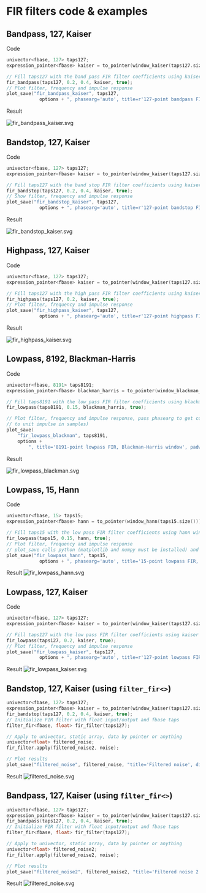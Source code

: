 # FIR filters code & examples

## Bandpass, 127, Kaiser 

Code
```c++ linenums="1"
univector<fbase, 127> taps127;
expression_pointer<fbase> kaiser = to_pointer(window_kaiser(taps127.size(), 3.0));

// Fill taps127 with the band pass FIR filter coefficients using kaiser window and cutoff=0.2 and 0.4
fir_bandpass(taps127, 0.2, 0.4, kaiser, true);
// Plot filter, frequency and impulse response
plot_save("fir_bandpass_kaiser", taps127,
            options + ", phasearg='auto', title=r'127-point bandpass FIR, Kaiser window ($\\alpha=3.0$)'");
```
Result

![fir_bandpass_kaiser.svg](img/fir_bandpass_kaiser.svg)

## Bandstop, 127, Kaiser

Code
```c++ linenums="1"
univector<fbase, 127> taps127;
expression_pointer<fbase> kaiser = to_pointer(window_kaiser(taps127.size(), 3.0));

// Fill taps127 with the band stop FIR filter coefficients using kaiser window and cutoff=0.2 and 0.4
fir_bandstop(taps127, 0.2, 0.4, kaiser, true);
// Show filter, frequency and impulse response
plot_save("fir_bandstop_kaiser", taps127,
            options + ", phasearg='auto', title=r'127-point bandstop FIR, Kaiser window ($\\alpha=3.0$)'");
```
Result

![fir_bandstop_kaiser.svg](img/fir_bandstop_kaiser.svg)

## Highpass, 127, Kaiser

Code
```c++ linenums="1"
univector<fbase, 127> taps127;
expression_pointer<fbase> kaiser = to_pointer(window_kaiser(taps127.size(), 3.0));

// Fill taps127 with the high pass FIR filter coefficients using kaiser window and cutoff=0.2
fir_highpass(taps127, 0.2, kaiser, true);
// Plot filter, frequency and impulse response
plot_save("fir_highpass_kaiser", taps127,
            options + ", phasearg='auto', title=r'127-point highpass FIR, Kaiser window ($\\alpha=3.0$)'");
```
Result

![fir_highpass_kaiser.svg](img/fir_highpass_kaiser.svg)

## Lowpass, 8192, Blackman-Harris

Code
```c++ linenums="1"
univector<fbase, 8191> taps8191;
expression_pointer<fbase> blackman_harris = to_pointer(window_blackman_harris(taps8191.size()));

// Fill taps8191 with the low pass FIR filter coefficients using blackman harris window and cutoff=0.15
fir_lowpass(taps8191, 0.15, blackman_harris, true);

// Plot filter, frequency and impulse response, pass phasearg to get correct phase shift (phasearg=offset
// to unit impulse in samples)
plot_save(
    "fir_lowpass_blackman", taps8191,
    options +
        ", title='8191-point lowpass FIR, Blackman-Harris window', padwidth=16384");
```
Result

![fir_lowpass_blackman.svg](img/fir_lowpass_blackman.svg)

## Lowpass, 15, Hann

Code
```c++ linenums="1"
univector<fbase, 15> taps15;
expression_pointer<fbase> hann = to_pointer(window_hann(taps15.size()));

// Fill taps15 with the low pass FIR filter coefficients using hann window and cutoff=0.15
fir_lowpass(taps15, 0.15, hann, true);
// Plot filter, frequency and impulse response
// plot_save calls python (matplotlib and numpy must be installed) and saves SVG file
plot_save("fir_lowpass_hann", taps15,
            options + ", phasearg='auto', title='15-point lowpass FIR, Hann window'");
```
Result
![fir_lowpass_hann.svg](img/fir_lowpass_hann.svg)

## Lowpass, 127, Kaiser

Code

```c++ linenums="1"
univector<fbase, 127> taps127;
expression_pointer<fbase> kaiser = to_pointer(window_kaiser(taps127.size(), 3.0));

// Fill taps127 with the low pass FIR filter coefficients using kaiser window and cutoff=0.2
fir_lowpass(taps127, 0.2, kaiser, true);
// Plot filter, frequency and impulse response
plot_save("fir_lowpass_kaiser", taps127,
            options + ", phasearg='auto', title=r'127-point lowpass FIR, Kaiser window ($\\alpha=3.0$)'");
```
Result
![fir_lowpass_kaiser.svg](img/fir_lowpass_kaiser.svg)

## Bandstop, 127, Kaiser (using `filter_fir<>`)

```c++ linenums="1"
univector<fbase, 127> taps127;
expression_pointer<fbase> kaiser = to_pointer(window_kaiser(taps127.size(), 3.0));
fir_bandstop(taps127, 0.2, 0.4, kaiser, true);
// Initialize FIR filter with float input/output and fbase taps
filter_fir<fbase, float> fir_filter(taps127);

// Apply to univector, static array, data by pointer or anything
univector<float> filtered_noise;
fir_filter.apply(filtered_noise2, noise);

// Plot results
plot_save("filtered_noise", filtered_noise, "title='Filtered noise', div_by_N=True");
```

Result
![filtered_noise.svg](img/filtered_noise.svg)

## Bandpass, 127, Kaiser (using `filter_fir<>`)

```c++ linenums="1"
univector<fbase, 127> taps127;
expression_pointer<fbase> kaiser = to_pointer(window_kaiser(taps127.size(), 3.0));
fir_bandpass(taps127, 0.2, 0.4, kaiser, true);
// Initialize FIR filter with float input/output and fbase taps
filter_fir<fbase, float> fir_filter(taps127);

// Apply to univector, static array, data by pointer or anything
univector<float> filtered_noise2;
fir_filter.apply(filtered_noise2, noise);

// Plot results
plot_save("filtered_noise2", filtered_noise2, "title='Filtered noise 2', div_by_N=True");
```

Result
![filtered_noise.svg](img/filtered_noise2.svg)